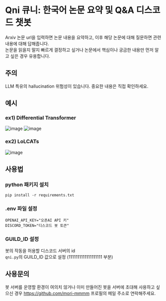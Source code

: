 # Qni 큐니: 한국어 논문 요약 및 Q&amp;A 디스코드 챗봇
Arxiv 논문 url을 입력하면 논문 내용을 요약하고, 이후 해당 논문에 대해 질문하면 관련 내용에 대해 답해줍니다.  
논문을 읽을지 말지 빠르게 결정하고 싶거나 논문에서 핵심이나 궁금한 내용만 먼저 알고 싶은 경우 유용합니다.

## 주의
LLM 특유의 hallucination 위험성이 있습니다. 중요한 내용은 직접 확인하세요.

## 예시
### ex1) Differential Transformer
![image](https://github.com/user-attachments/assets/633829c5-34a6-4251-9abc-f6987b95a792)
![image](https://github.com/user-attachments/assets/b6cb8940-6032-4ca6-8ba7-3008412b4604)

### ex2) LoLCATs
![image](https://github.com/user-attachments/assets/65e74c18-be07-490e-9403-8f48cf0acca8)


## 사용법
### python 패키지 설치
```
pip install -r requirements.txt
```

### .env 파일 설정
```
OPENAI_API_KEY="오픈AI API 키"
DISCORD_TOKEN="디스코드 봇 토큰"
```

### GUILD_ID 설정
봇의 작동을 허용할 디스코드 서버의 id  
`qni.py`의 GUILD_ID 값으로 설정 (1111111111111111111 부분)


## 사용문의
봇 서버를 운영할 환경이 여의치 않거나 이미 만들어진 봇을 서버에 초대해 사용하고 싶으신 경우 https://github.com/mori-mmmm 프로필의 메일 주소로 연락해주세요. 

